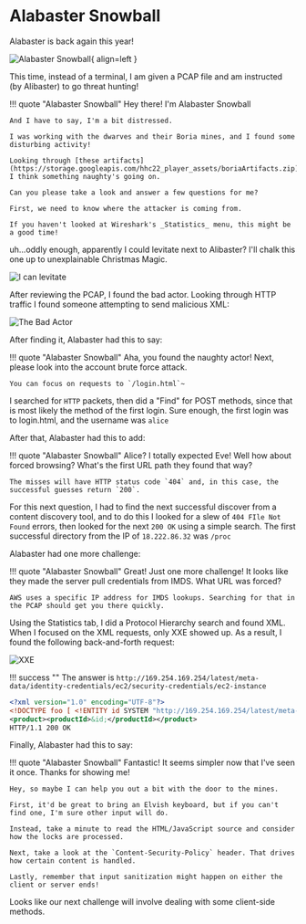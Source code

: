# Alabaster Snowball

Alabaster is back again this year!

![Alabaster Snowball](/img/webring/alabastersnowball.png){ align=left }

This time, instead of a terminal, I am given a PCAP file and am instructed (by Alibaster) to go threat hunting!

!!! quote "Alabaster Snowball"
	Hey there! I'm Alabaster Snowball

	And I have to say, I'm a bit distressed.

	I was working with the dwarves and their Boria mines, and I found some disturbing activity!

	Looking through [these artifacts](https://storage.googleapis.com/hhc22_player_assets/boriaArtifacts.zip), I think something naughty's going on.

	Can you please take a look and answer a few questions for me?

	First, we need to know where the attacker is coming from.

	If you haven't looked at Wireshark's _Statistics_ menu, this might be a good time!


uh...oddly enough, apparently I could levitate next to Alibaster? I'll chalk this one up to unexplainable Christmas Magic.

![I can levitate](/img/webring/levitate.png)

After reviewing the PCAP, I found the bad actor. Looking through HTTP traffic I found someone attempting to send malicious XML:

![The Bad Actor](/img/webring/badactor.png)

After finding it, Alabaster had this to say:

!!! quote "Alabaster Snowball"
	Aha, you found the naughty actor! Next, please look into the account brute force attack.

	You can focus on requests to `/login.html`~


I searched for `HTTP` packets, then did a "Find" for POST methods, since that is most likely the method of the first login. Sure enough, the first login was to login.html, and the username was `alice`

After that, Alabaster had this to add:

!!! quote "Alabaster Snowball"
	Alice? I totally expected Eve! Well how about forced browsing? What's the first URL path they found that way?

	The misses will have HTTP status code `404` and, in this case, the successful guesses return `200`.

For this next question, I had to find the next successful discover from a content discovery tool, and to do this I looked for a slew of `404 FIle Not Found` errors, then looked for the next `200 OK` using a simple search. The first successful directory from the IP of `18.222.86.32` was `/proc`

Alabaster had one more challenge:

!!! quote "Alabaster Snowball"
	Great! Just one more challenge! It looks like they made the server pull credentials from IMDS. What URL was forced?

	AWS uses a specific IP address for IMDS lookups. Searching for that in the PCAP should get you there quickly.


Using the Statistics tab, I did a Protocol Hierarchy search and found XML. When I focused on the XML requests, only XXE showed up. As a result, I found the following back-and-forth request:

![XXE](/img/webring/xxe.png)

!!! success ""
	The answer is `http://169.254.169.254/latest/meta-data/identity-credentials/ec2/security-credentials/ec2-instance`

```xml
<?xml version="1.0" encoding="UTF-8"?>
<!DOCTYPE foo [ <!ENTITY id SYSTEM "http://169.254.169.254/latest/meta-data/identity-credentials/ec2/security-credentials/ec2-instance"> ]>
<product><productId>&id;</productId></product>
HTTP/1.1 200 OK
```

Finally, Alabaster had this to say:

!!! quote "Alabaster Snowball"
	Fantastic! It seems simpler now that I've seen it once. Thanks for showing me!

	Hey, so maybe I can help you out a bit with the door to the mines.

	First, it'd be great to bring an Elvish keyboard, but if you can't find one, I'm sure other input will do.

	Instead, take a minute to read the HTML/JavaScript source and consider how the locks are processed.

	Next, take a look at the `Content-Security-Policy` header. That drives how certain content is handled.

	Lastly, remember that input sanitization might happen on either the client or server ends!

Looks like our next challenge will involve dealing with some client-side methods.